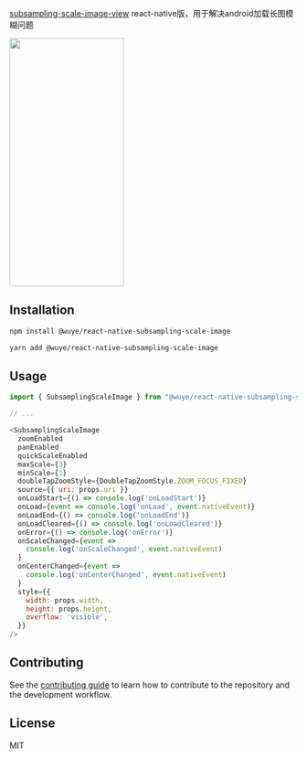
[subsampling-scale-image-view](https://github.com/davemorrissey/subsampling-scale-image-view) react-native版，用于解决android加载长图模糊问题

<img src="https://github.com/yangdong-wuye/react-native-subsampling-scale-image/blob/master/doc/1653470214074879.gif" data-canonical-src="https://github.com/yangdong-wuye/react-native-subsampling-scale-image/blob/master/doc/1653470214074879.gif" width="200" height="434" />

## Installation
```bash
npm install @wuye/react-native-subsampling-scale-image

yarn add @wuye/react-native-subsampling-scale-image
```

## Usage

```js
import { SubsamplingScaleImage } from "@wuye/react-native-subsampling-scale-image";

// ...

<SubsamplingScaleImage
  zoomEnabled
  panEnabled
  quickScaleEnabled
  maxScale={3}
  minScale={1}
  doubleTapZoomStyle={DoubleTapZoomStyle.ZOOM_FOCUS_FIXED}
  source={{ uri: props.uri }}
  onLoadStart={() => console.log('onLoadStart')}
  onLoad={event => console.log('onLoad', event.nativeEvent)}
  onLoadEnd={() => console.log('onLoadEnd')}
  onLoadCleared={() => console.log('onLoadCleared')}
  onError={() => console.log('onError')}
  onScaleChanged={event =>
    console.log('onScaleChanged', event.nativeEvent)
  }
  onCenterChanged={event =>
    console.log('onCenterChanged', event.nativeEvent)
  }
  style={{
    width: props.width,
    height: props.height,
    overflow: 'visible',
  }}
/>
```

## Contributing

See the [contributing guide](CONTRIBUTING.md) to learn how to contribute to the repository and the development workflow.

## License

MIT
